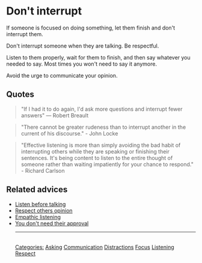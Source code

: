 # Don't interrupt

If someone is focused on doing something, let them finish and don't interrupt them.

Don't interrupt someone when they are talking. Be respectful.

Listen to them properly, wait for them to finish, and then say whatever you needed to say. Most times you won't need to say it anymore.

Avoid the urge to communicate your opinion.

## Quotes

> "If I had it to do again, I'd ask more questions and interrupt fewer answers" — Robert Breault

> "There cannot be greater rudeness than to interrupt another in the current of his discourse." - John Locke

> "Effective listening is more than simply avoiding the bad habit of interrupting others while they are speaking or finishing their sentences. It's being content to listen to the entire thought of someone rather than waiting impatiently for your chance to respond." - Richard Carlson

## Related advices

- [Listen before talking](../Listen%20before%20talking/index.md)
- [Respect others opinion](../Respect%20others%20opinion/index.md)
- [Empathic listening](../Empathic%20Listening/index.md)
- [You don't need their approval](../You%20don't%20need%20their%20approval/index.md)<hr/><br/>[Categories:](../Categories/index.md) [Asking](../Categories/Asking.md) [Communication](../Categories/Communication.md) [Distractions](../Categories/Distractions.md) [Focus](../Categories/Focus.md) [Listening](../Categories/Listening.md) [Respect](../Categories/Respect.md)